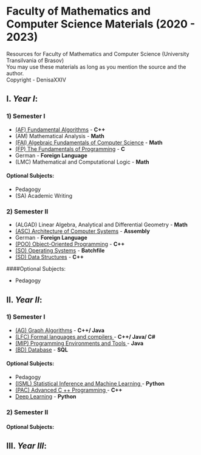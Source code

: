# Faculty of Mathematics and Computer Science Materials (2020 - 2023)

Resources for Faculty of Mathematics and Computer Science (University Transilvania of Brasov)<br>
You may use these materials as long as you mention the source and the author. <br>
Copyright - DenisaXXIV


## I. *Year I*:

### 1) Semester I
  - [ (AF) Fundamental Algorithms](https://github.com/DenisaXXIV/FMI-UniTBv/tree/master/Year_1/Semester_I/AF-Fundamental_Algorithms) - **C++**
  - (AM) Mathematical Analysis  - **Math**
  - [ (FAI) Algebraic Fundamentals of Computer Science](https://github.com/DenisaXXIV/FMI-UniTBv/tree/master/Year_1/Semester_I/FAI-Algebraic_Fundamentals_of_Computer_Science) - **Math**
  - [ (FP) The Fundamentals of Programming](https://github.com/DenisaXXIV/FMI-UniTBv/tree/master/Year_1/Semester_I/FP-The_Fundamentals_of_Programming) - **C**
  - German - **Foreign Language**
  -  (LMC) Mathematical and Computational Logic - **Math**

#### Optional Subjects: 
 - Pedagogy
- (SA) Academic Writing

### 2) Semester II
 - (ALGAD) Linear Algebra, Analytical and Differential Geometry - **Math**
 - [ (ASC) Architecture of Computer Systems](https://github.com/DenisaXXIV/FMI-UniTBv/tree/master/Year_1/Semester_II/ASC-Architecture_of_Computer_Systems) - **Assembly**
- German - **Foreign Language**
- [ (POO) Object-Oriented Programming](https://github.com/DenisaXXIV/FMI-UniTBv/tree/master/Year_1/Semester_II/POO-Object_Oriented_Programming) - **C++**
- [ (SO) Operating Systems](https://github.com/DenisaXXIV/FMI-UniTBv/tree/master/Year_1/Semester_II/SO-Operating_Systems) - **Batchfile**
- [ (SD) Data Structures](https://github.com/DenisaXXIV/data-structures) - **C++**

####Optional Subjects: 
 - Pedagogy

## II. *Year II*:

### 1) Semester I
 - [ (AG) Graph Algorithms](#) - **C++/ Java**
- [ (LFC) Formal languages and compilers ](https://github.com/DenisaXXIV/FMI-UniTBv/tree/master/Year_2/Semester_I/LFC-Formal%20languages%20and%20compilers) - **C++/ Java/ C#**
- [ (MIP) Programming Environments and Tools ](#) - **Java**
- [ (BD) Database](#) - **SQL**


#### Optional Subjects: 
 - Pedagogy
- [ (ISML) Statistical Inference and Machine Learning ](#) - **Python**
- [ (PAC) Advanced C ++ Programming  ](#) - **C++**
- [Deep Learning](#) - **Python**

### 2) Semester II

#### Optional Subjects: 


## III. *Year III*:


